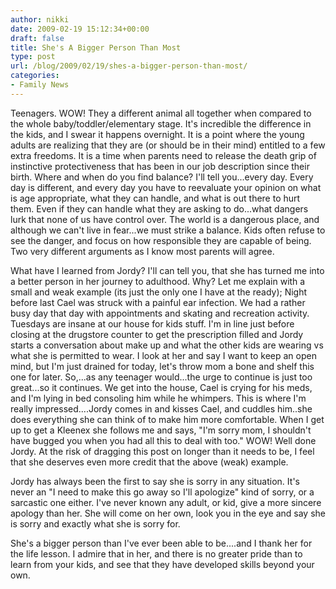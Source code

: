 ```yaml
---
author: nikki
date: 2009-02-19 15:12:34+00:00
draft: false
title: She's A Bigger Person Than Most
type: post
url: /blog/2009/02/19/shes-a-bigger-person-than-most/
categories:
- Family News
---
```


Teenagers.  WOW!  They a different animal all together when compared to the whole baby/toddler/elementary stage.  It's incredible the difference in the kids, and I swear it happens overnight.  It is a point where the young adults are realizing that they are (or should be in their mind) entitled to a few extra freedoms.  It is a time when parents need to release the death grip of instinctive protectiveness that has been in our job description since their birth.  Where and when do you find balance?  I'll tell you...every day.  Every day is different, and every day you have to reevaluate your opinion on what is age appropriate, what they can handle, and what is out there to hurt them.  Even if they can handle what they are asking to do...what dangers lurk that none of us have control over.  The world is a dangerous place, and although we can't live in fear...we must strike a balance.  Kids often refuse to see the danger, and focus on how responsible they are capable of being.  Two very different arguments as I know most parents will agree.

What have I learned from Jordy?  I'll can tell you, that she has turned me into a better person in her journey to adulthood.  Why?  Let me explain with a small and weak example (its just the only one I have at the ready);
Night before last Cael was struck with a painful ear infection.  We had a rather busy day that day with appointments and skating and recreation activity.  Tuesdays are insane at our house for kids stuff.  I'm in line just before closing at the drugstore counter to get the prescription filled and Jordy starts a conversation about make up and what the other kids are wearing vs what she is permitted to wear.  I look at her and say I want to keep an open mind, but I'm just drained for today, let's throw mom a bone and shelf this one for later.  So,...as any teenager would...the urge to continue is just too great...so it continues.  We get into the house, Cael is crying for his meds, and I'm lying in bed consoling him while he whimpers.   This is where I'm really impressed....Jordy comes in and kisses Cael, and cuddles him..she does everything she can think of to make him more comfortable.  When I get up to get a Kleenex she follows me and says, "I'm sorry mom, I shouldn't have bugged you when you had all this to deal with too."   WOW!  Well done Jordy.  At the risk of dragging this post on longer than it needs to be, I feel that she deserves even more credit that the above (weak) example.

Jordy has always been the first to say she is sorry in any situation.  It's never an "I need to make this go away so I'll apologize" kind of sorry, or a sarcastic one either.  I've never known any adult, or kid, give a more sincere apology than her.  She will come on her own, look you in the eye and say she is sorry and exactly what she is sorry for.

She's a bigger person than I've ever been able to be....and I thank her for the life lesson.  I admire that in her, and there is no greater pride than to learn from your kids, and see that they have developed skills beyond your own.
